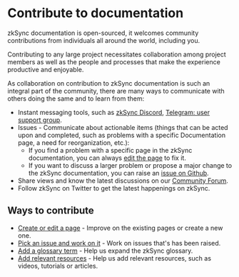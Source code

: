 # Contribute to documentation

zkSync documentation is open-sourced, it welcomes community contributions from individuals all around the world, including you.

Contributing to any large project necessitates collaboration among project members as well as the people and processes that make the experience productive and enjoyable.

As collaboration on contribution to zkSync documentation is such an integral part of the community, there are many ways to communicate with others doing the same and to learn from them:

- Instant messaging tools, such as [zkSync Discord](https://discord.gg/px2aR7w), [Telegram: user support group](https://t.me/zksync_support).
- Issues - Communicate about actionable items (things that can be acted upon and completed, such as problems with a specific Documentation page, a need for reorganization, etc.):
    - If you find a problem with a specific page in the zkSync documentation, you can always [edit the page](./edit-doc.md) to fix it.
    - If you want to discuss a larger problem or propose a major change to the zkSync documentation, you can raise an [issue on Github](https://github.com/matter-labs/zksync-web-v2-docs/issues).
- Share views and know the latest discussions on our [Community Forum](https://community.zksync.io/).
- Follow zkSync on Twitter to get the latest happenings on zkSync.

## Ways to contribute

- [Create or edit a page](./edit-doc.md) - Improve on the existing pages or create a new one.
- [Pick an issue and work on it](https://github.com/matter-labs/zksync-web-v2-docs/issues) - Work on issues that's has been raised.
- [Add a glossary term](./add-glossary.md) - Help us expand the zkSync glossary.
- [Add relevant resources](./add-resources.md) - Help us add relevant resources, such as videos, tutorials or articles.